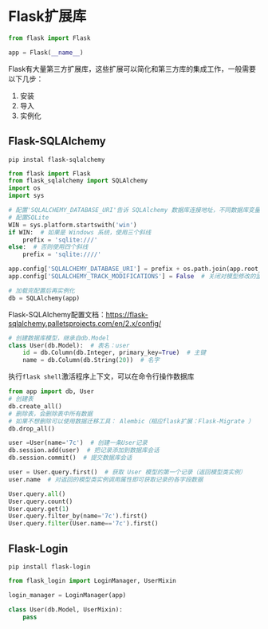# Flask扩展库

```python
from flask import Flask

app = Flask(__name__)
```

Flask有大量第三方扩展库，这些扩展可以简化和第三方库的集成工作，一般需要以下几步：

1. 安装
2. 导入
3. 实例化

## Flask-SQLAlchemy

`pip instal flask-sqlalchemy`

```python
from flask import Flask
from flask_sqlalchemy import SQLAlchemy
import os
import sys

# 配置'SQLALCHEMY_DATABASE_URI'告诉 SQLAlchemy 数据库连接地址，不同数据库变量值格式不同
# 配置SQLite
WIN = sys.platform.startswith('win')
if WIN:  # 如果是 Windows 系统，使用三个斜线
    prefix = 'sqlite:///'
else:  # 否则使用四个斜线
    prefix = 'sqlite:////'

app.config['SQLALCHEMY_DATABASE_URI'] = prefix + os.path.join(app.root_path, 'data.db')  # SQLite
app.config['SQLALCHEMY_TRACK_MODIFICATIONS'] = False  # 关闭对模型修改的监控

# 加载完配置后再实例化
db = SQLAlchemy(app)
```

Flask-SQLAlchemy配置文档：<https://flask-sqlalchemy.palletsprojects.com/en/2.x/config/>

```python
# 创建数据库模型，继承自db.Model
class User(db.Model):  # 表名：user
    id = db.Column(db.Integer, primary_key=True)  # 主键
    name = db.Column(db.String(20))  # 名字
```

执行`flask shell`激活程序上下文，可以在命令行操作数据库

```python
from app import db, User
# 创建表
db.create_all()
# 删除表，会删除表中所有数据
# 如果不想删除可以使用数据迁移工具： Alembic（相应flask扩展：Flask-Migrate ）
db.drop_all()

user =User(name='7c')  # 创建一条User记录
db.session.add(user)  # 把记录添加到数据库会话
db.session.commit()  # 提交数据库会话

user = User.query.first()  # 获取 User 模型的第一个记录（返回模型类实例）
user.name  # 对返回的模型类实例调用属性即可获取记录的各字段数据

User.query.all()
User.query.count()
User.query.get(1)
User.query.filter_by(name='7c').first()
User.query.filter(User.name=='7c').first()
```

## Flask-Login

`pip install flask-login`

```python
from flask_login import LoginManager, UserMixin

login_manager = LoginManager(app)

class User(db.Model, UserMixin):
    pass
```

